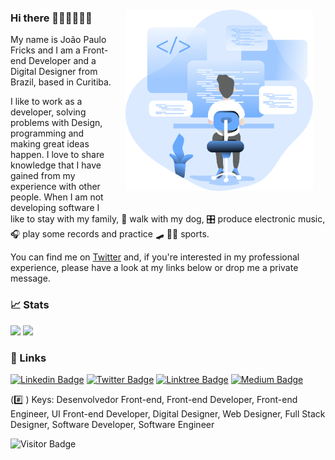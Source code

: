 <img align="right" style="padding: 20px" src=".github/coding_.svg" width="300"/>

### Hi there 👋👨🏻‍💻🇧🇷

My name is João Paulo Fricks and I am a Front-end Developer and a Digital Designer from Brazil, based in Curitiba.

I like to work as a developer, solving problems with Design, programming and making great ideas happen. I love to share knowledge that I have gained from my experience with other people. When I am not developing software I like to stay with my family, 🦮 walk with my dog, 🎛️ produce electronic music, 🎧 play some records and practice :skateboard: :running_man: sports.

You can find me on [Twitter](https://twitter.com/coda__joao) and, if you're interested in my professional experience, please have a look at my links below or drop me a private message.

### 📈 Stats

<div style="display: inline_block">
<a><img height="195px" src="https://github-readme-stats.vercel.app/api?username=jpcmf&show_icons=true&theme=react" /></a>
<a><img height="195px" src="https://github-readme-stats.vercel.app/api/top-langs/?username=jpcmf&hide=html&layout=compact&theme=react" /></a>
</div>

### 🐙 Links 

[![Linkedin Badge](https://img.shields.io/badge/-LinkedIn-blue?style=flat-square&logo=Linkedin&logoColor=white&link=https://www.linkedin.com/in/joaopaulo80)](https://www.linkedin.com/in/joaopaulo80)
[![Twitter Badge](https://img.shields.io/badge/-Twitter-1ca0f1?style=flat-square&labelColor=1ca0f1&logo=twitter&logoColor=white&link=https://twitter.com/coda__joao)](https://twitter.com/coda__joao)
[![Linktree Badge](https://img.shields.io/badge/Linktree-linktr.ee/jpcmf-blue)](https://linktr.ee/jpcmf)
[![Medium Badge](https://img.shields.io/badge/medium.com-%40jpcmf-black)](https://medium.com/@jpcmf)

(#️⃣ ) Keys: Desenvolvedor Front-end, Front-end Developer, Front-end Engineer, UI Front-end Developer, Digital Designer, Web Designer, Full Stack Designer, Software Developer, Software Engineer

![Visitor Badge](https://visitor-badge.laobi.icu/badge?page_id=jpcmf.jpcmf)
